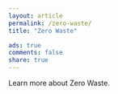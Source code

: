 ```yaml
---
layout: article
permalink: /zero-waste/
title: "Zero Waste"

ads: true
comments: false
share: true
---
```


Learn more about Zero Waste.